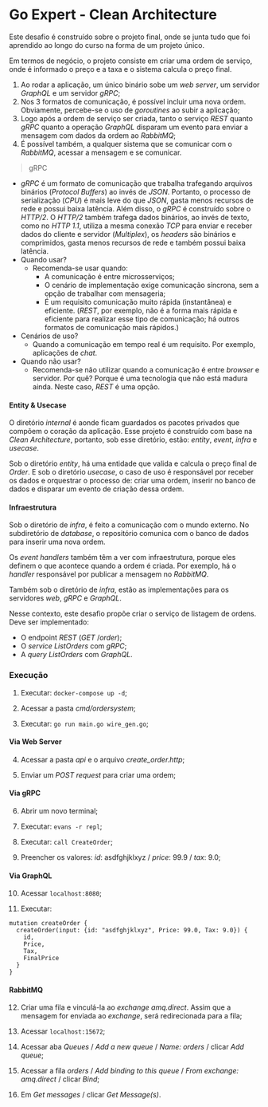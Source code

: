 # Go Expert - Clean Architecture

Este desafio é construído sobre o projeto final, onde se junta tudo que foi aprendido ao longo do curso na forma de um projeto único.

Em termos de negócio, o projeto consiste em criar uma ordem de serviço, onde é informado o preço e a taxa e o sistema calcula o preço final.

1. Ao rodar a aplicação, um único binário sobe um _web server_, um servidor _GraphQL_ e um servidor _gRPC_;
2. Nos 3 formatos de comunicação, é possível incluir uma nova ordem. Obviamente, percebe-se o uso de _goroutines_ ao subir a aplicação;
3. Logo após a ordem de serviço ser criada, tanto o serviço _REST_ quanto _gRPC_ quanto a operação _GraphQL_ disparam um evento para enviar a mensagem com dados da ordem ao _RabbitMQ_;
4. É possível também, a qualquer sistema que se comunicar com o _RabbitMQ_, acessar a mensagem e se comunicar.

> gRPC
- _gRPC_ é um formato de comunicação que trabalha trafegando arquivos binários (_Protocol Buffers_) ao invés de _JSON_. Portanto, o processo de serialização (_CPU_) é mais leve do que _JSON_, gasta menos recursos de rede e possui baixa latência. Além disso, o _gRPC_ é construído sobre o _HTTP/2_. O _HTTP/2_ também trafega dados binários, ao invés de texto, como no _HTTP 1.1_, utiliza a mesma conexão _TCP_ para enviar e receber dados do cliente e servidor (_Multiplex_), os _headers_ são binários e comprimidos, gasta menos recursos de rede e também possui baixa latência. 
- Quando usar?
  - Recomenda-se usar quando:
    - A comunicação é entre microsserviços;
    - O cenário de implementação exige comunicação síncrona, sem a opção de trabalhar com mensageria;
    - É um requisito comunicação muito rápida (instantânea) e eficiente. (_REST_, por exemplo, não é a forma mais rápida e eficiente para realizar esse tipo de comunicação; há outros formatos de comunicação mais rápidos.)
- Cenários de uso?
  - Quando a comunicação em tempo real é um requisito. Por exemplo, aplicações de _chat_.
- Quando não usar?
  - Recomenda-se não utilizar quando a comunicação é entre _browser_ e servidor. Por quê? Porque é uma tecnologia que não está madura ainda. Neste caso, _REST_ é uma opção.
  
#### Entity & Usecase

O diretório _internal_ é aonde ficam guardados os pacotes privados que compõem o coração da aplicação. Esse projeto é construído com base na _Clean Architecture_, portanto, sob esse diretório, estão: _entity_, _event_, _infra_ e _usecase_.

Sob o diretório _entity_, há uma entidade que valida e calcula o preço final de _Order_. E sob o diretório _usecase_, o caso de uso é responsável por receber os dados e orquestrar o processo de: criar uma ordem, inserir no banco de dados e disparar um evento de criação dessa ordem.

#### Infraestrutura

Sob o diretório de _infra_, é feito a comunicação com o mundo externo. No subdiretório de _database_, o repositório comunica com o banco de dados para inserir uma nova ordem.

Os _event handlers_ também têm a ver com infraestrutura, porque eles definem o que acontece quando a ordem é criada. Por exemplo, há o _handler_ responsável por publicar a mensagem no _RabbitMQ_.

Também sob o diretório de _infra_, estão as implementações para os servidores _web_, _gRPC_ e _GraphQL_.

Nesse contexto, este desafio propõe criar o serviço de listagem de ordens. Deve ser implementado:

- O endpoint _REST_ (_GET_ /_order_);
- O _service_ _ListOrders_ com _gRPC_;
- A _query_ _ListOrders_ com _GraphQL_.

### Execução

1. Executar: `docker-compose up -d`;

2. Acessar a pasta _cmd/ordersystem_;

3. Executar: `go run main.go wire_gen.go`;

#### Via Web Server

4. Acessar a pasta _api_ e o arquivo _create_order.http_;

5. Enviar um _POST request_ para criar uma ordem;

#### Via gRPC

6. Abrir um novo terminal;

7. Executar: `evans -r repl`;

8. Executar: `call CreateOrder`;

9. Preencher os valores: _id_: asdfghjklxyz / _price_: 99.9 / _tax_: 9.0;

#### Via GraphQL

10. Acessar `localhost:8080`;

11. Executar:

```
mutation createOrder {
  createOrder(input: {id: "asdfghjklxyz", Price: 99.0, Tax: 9.0}) {
    id,
    Price,
    Tax,
    FinalPrice
  }
}
```

#### RabbitMQ

12. Criar uma fila e vinculá-la ao _exchange amq.direct_. Assim que a mensagem for enviada ao _exchange_, será redirecionada para a fila;

13. Acessar `localhost:15672`;

14. Acessar aba _Queues_ / _Add a new queue_ / _Name: orders_ / clicar _Add queue_;

15. Acessar a fila _orders_ / _Add binding to this queue_ / _From exchange: amq.direct_ / clicar _Bind_;

16. Em _Get messages_ / clicar _Get Message(s)_.
